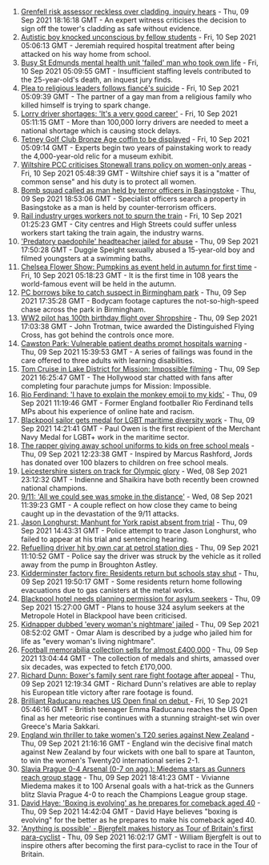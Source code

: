 1. [Grenfell risk assessor reckless over cladding, inquiry hears](https://www.bbc.co.uk/news/uk-58507434?at_medium=RSS&at_campaign=KARANGA) - Thu, 09 Sep 2021 18:16:18 GMT - An expert witness criticises the decision to sign off the tower's cladding as safe without evidence.
2. [Autistic boy knocked unconscious by fellow students](https://www.bbc.co.uk/news/uk-england-london-58504856?at_medium=RSS&at_campaign=KARANGA) - Fri, 10 Sep 2021 05:06:13 GMT - Jeremiah required hospital treatment after being attacked on his way home from school.
3. [Busy St Edmunds mental health unit 'failed' man who took own life](https://www.bbc.co.uk/news/uk-england-suffolk-58505628?at_medium=RSS&at_campaign=KARANGA) - Fri, 10 Sep 2021 05:09:55 GMT - Insufficient staffing levels contributed to the 25-year-old's death, an inquest jury finds.
4. [Plea to religious leaders follows fiancé's suicide](https://www.bbc.co.uk/news/uk-england-london-58499900?at_medium=RSS&at_campaign=KARANGA) - Fri, 10 Sep 2021 05:09:39 GMT - The partner of a gay man from a religious family who killed himself is trying to spark change.
5. [Lorry driver shortages: 'It's a very good career'](https://www.bbc.co.uk/news/uk-england-suffolk-58503618?at_medium=RSS&at_campaign=KARANGA) - Fri, 10 Sep 2021 05:11:15 GMT - More than 100,000 lorry drivers are needed to meet a national shortage which is causing stock delays.
6. [Tetney Golf Club Bronze Age coffin to be displayed](https://www.bbc.co.uk/news/uk-england-lincolnshire-58491917?at_medium=RSS&at_campaign=KARANGA) - Fri, 10 Sep 2021 05:09:14 GMT - Experts begin two years of painstaking work to ready the 4,000-year-old relic for a museum exhibit.
7. [Wiltshire PCC criticises Stonewall trans policy on women-only areas](https://www.bbc.co.uk/news/uk-england-wiltshire-58498833?at_medium=RSS&at_campaign=KARANGA) - Fri, 10 Sep 2021 05:48:39 GMT - Wiltshire chief says it is a "matter of common sense" and his duty is to protect all women.
8. [Bomb squad called as man held by terror officers in Basingstoke](https://www.bbc.co.uk/news/uk-england-hampshire-58507423?at_medium=RSS&at_campaign=KARANGA) - Thu, 09 Sep 2021 18:53:06 GMT - Specialist officers search a property in Basingstoke as a man is held by counter-terrorism officers.
9. [Rail industry urges workers not to spurn the train](https://www.bbc.co.uk/news/business-58502589?at_medium=RSS&at_campaign=KARANGA) - Fri, 10 Sep 2021 01:25:23 GMT - City centres and High Streets could suffer unless workers start taking the train again, the industry warns.
10. ['Predatory paedophile' headteacher jailed for abuse](https://www.bbc.co.uk/news/uk-england-58503313?at_medium=RSS&at_campaign=KARANGA) - Thu, 09 Sep 2021 17:50:28 GMT - Duggie Speight sexually abused a 15-year-old boy and filmed youngsters at a swimming baths.
11. [Chelsea Flower Show: Pumpkins as event held in autumn for first time](https://www.bbc.co.uk/news/uk-england-london-58504851?at_medium=RSS&at_campaign=KARANGA) - Fri, 10 Sep 2021 05:18:23 GMT - It is the first time in 108 years the world-famous event will be held in the autumn.
12. [PC borrows bike to catch suspect in Birmingham park](https://www.bbc.co.uk/news/uk-england-birmingham-58508557?at_medium=RSS&at_campaign=KARANGA) - Thu, 09 Sep 2021 17:35:28 GMT - Bodycam footage captures the not-so-high-speed chase across the park in Birmingham.
13. [WW2 pilot has 100th birthday flight over Shropshire](https://www.bbc.co.uk/news/uk-england-shropshire-58506749?at_medium=RSS&at_campaign=KARANGA) - Thu, 09 Sep 2021 17:03:38 GMT - John Trotman, twice awarded the Distinguished Flying Cross, has got behind the controls once more.
14. [Cawston Park: Vulnerable patient deaths prompt hospitals warning](https://www.bbc.co.uk/news/uk-england-norfolk-58466839?at_medium=RSS&at_campaign=KARANGA) - Thu, 09 Sep 2021 15:39:53 GMT - A series of failings was found in the care offered to three adults with learning disabilities.
15. [Tom Cruise in Lake District for Mission: Impossible filming](https://www.bbc.co.uk/news/uk-england-cumbria-58506553?at_medium=RSS&at_campaign=KARANGA) - Thu, 09 Sep 2021 16:25:47 GMT - The Hollywood star chatted with fans after completing four parachute jumps for Mission: Impossible.
16. [Rio Ferdinand: 'I have to explain the monkey emoji to my kids'](https://www.bbc.co.uk/news/uk-58503093?at_medium=RSS&at_campaign=KARANGA) - Thu, 09 Sep 2021 11:19:46 GMT - Former England footballer Rio Ferdinand tells MPs about his experience of online hate and racism.
17. [Blackpool sailor gets medal for LGBT maritime diversity work](https://www.bbc.co.uk/news/uk-england-lancashire-58502042?at_medium=RSS&at_campaign=KARANGA) - Thu, 09 Sep 2021 14:21:41 GMT - Paul Owen is the first recipient of the Merchant Navy Medal for LGBT+ work in the maritime sector.
18. [The rapper giving away school uniforms to kids on free school meals](https://www.bbc.co.uk/news/uk-england-london-58494041?at_medium=RSS&at_campaign=KARANGA) - Thu, 09 Sep 2021 12:23:38 GMT - Inspired by Marcus Rashford, Jords has donated over 100 blazers to children on free school meals.
19. [Leicestershire sisters on track for Olympic glory](https://www.bbc.co.uk/news/uk-england-leicestershire-58270963?at_medium=RSS&at_campaign=KARANGA) - Wed, 08 Sep 2021 23:12:32 GMT - Indienne and Shaikira have both recently been crowned national champions.
20. [9/11: 'All we could see was smoke in the distance'](https://www.bbc.co.uk/news/uk-england-birmingham-58486093?at_medium=RSS&at_campaign=KARANGA) - Wed, 08 Sep 2021 11:39:23 GMT - A couple reflect on how close they came to being caught up in the devastation of the 9/11 attacks.
21. [Jason Longhurst: Manhunt for York rapist absent from trial](https://www.bbc.co.uk/news/uk-england-york-north-yorkshire-58505406?at_medium=RSS&at_campaign=KARANGA) - Thu, 09 Sep 2021 14:43:31 GMT - Police attempt to trace Jason Longhurst, who failed to appear at his trial and sentencing hearing.
22. [Refuelling driver hit by own car at petrol station dies](https://www.bbc.co.uk/news/uk-england-leicestershire-58492104?at_medium=RSS&at_campaign=KARANGA) - Thu, 09 Sep 2021 11:10:52 GMT - Police say the driver was struck by the vehicle as it rolled away from the pump in Broughton Astley.
23. [Kidderminster factory fire: Residents return but schools stay shut](https://www.bbc.co.uk/news/uk-england-hereford-worcester-58497931?at_medium=RSS&at_campaign=KARANGA) - Thu, 09 Sep 2021 19:50:17 GMT - Some residents return home following evacuations due to gas canisters at the metal works.
24. [Blackpool hotel needs planning permission for asylum seekers](https://www.bbc.co.uk/news/uk-england-lancashire-58502599?at_medium=RSS&at_campaign=KARANGA) - Thu, 09 Sep 2021 15:27:00 GMT - Plans to house 324 asylum seekers at the Metropole Hotel in Blackpool have been criticised.
25. [Kidnapper dubbed 'every woman's nightmare' jailed](https://www.bbc.co.uk/news/uk-england-manchester-58498126?at_medium=RSS&at_campaign=KARANGA) - Thu, 09 Sep 2021 08:52:02 GMT - Omar Alam is described by a judge who jailed him for life as "every woman's living nightmare".
26. [Football memorabilia collection sells for almost £400,000](https://www.bbc.co.uk/news/uk-england-berkshire-58488577?at_medium=RSS&at_campaign=KARANGA) - Thu, 09 Sep 2021 13:04:44 GMT - The collection of medals and shirts, amassed over six decades, was expected to fetch £170,000.
27. [Richard Dunn: Boxer's family sent rare fight footage after appeal](https://www.bbc.co.uk/news/uk-england-york-north-yorkshire-58501497?at_medium=RSS&at_campaign=KARANGA) - Thu, 09 Sep 2021 12:19:34 GMT - Richard Dunn's relatives are able to replay his European title victory after rare footage is found.
28. [Brilliant Raducanu reaches US Open final on debut  ](https://www.bbc.co.uk/sport/tennis/58511033?at_medium=RSS&at_campaign=KARANGA) - Fri, 10 Sep 2021 05:46:16 GMT - British teenager Emma Raducanu reaches the US Open final as her meteoric rise continues with a stunning straight-set win over Greece's Maria Sakkari.
29. [England win thriller to take women's T20 series against New Zealand](https://www.bbc.co.uk/sport/cricket/58509065?at_medium=RSS&at_campaign=KARANGA) - Thu, 09 Sep 2021 21:16:16 GMT - England win the decisive final match against New Zealand by four wickets with one ball to spare at Taunton, to win the women's Twenty20 international series 2-1.
30. [Slavia Prague 0-4 Arsenal (0-7 on agg.): Miedema stars as Gunners reach group stage](https://www.bbc.co.uk/sport/football/58508195?at_medium=RSS&at_campaign=KARANGA) - Thu, 09 Sep 2021 18:41:23 GMT - Vivianne Miedema makes it to 100 Arsenal goals with a hat-trick as the Gunners blitz Slavia Prague 4-0 to reach the Champions League group stage.
31. [David Haye: 'Boxing is evolving' as he prepares for comeback aged 40](https://www.bbc.co.uk/sport/boxing/58478985?at_medium=RSS&at_campaign=KARANGA) - Thu, 09 Sep 2021 14:42:04 GMT - David Haye believes "boxing is evolving" for the better as he prepares to make his comeback aged 40.
32. ['Anything is possible' - Bjergfelt makes history as Tour of Britain's first para-cyclist](https://www.bbc.co.uk/sport/cycling/58500851?at_medium=RSS&at_campaign=KARANGA) - Thu, 09 Sep 2021 16:02:17 GMT - William Bjergfelt is out to inspire others after becoming the first para-cyclist to race in the Tour of Britain.
